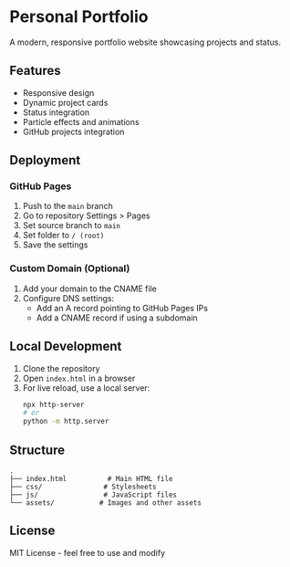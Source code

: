# Personal Portfolio

A modern, responsive portfolio website showcasing projects and status.

## Features

- Responsive design
- Dynamic project cards
- Status integration
- Particle effects and animations
- GitHub projects integration

## Deployment

### GitHub Pages

1. Push to the `main` branch
2. Go to repository Settings > Pages
3. Set source branch to `main`
4. Set folder to `/ (root)`
5. Save the settings

### Custom Domain (Optional)

1. Add your domain to the CNAME file
2. Configure DNS settings:
   - Add an A record pointing to GitHub Pages IPs
   - Add a CNAME record if using a subdomain

## Local Development

1. Clone the repository
2. Open `index.html` in a browser
3. For live reload, use a local server:
   ```bash
   npx http-server
   # or
   python -m http.server
   ```

## Structure

```
.
├── index.html          # Main HTML file
├── css/               # Stylesheets
├── js/                # JavaScript files
└── assets/           # Images and other assets
```

## License

MIT License - feel free to use and modify
